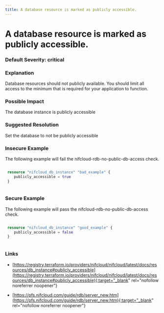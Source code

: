 ```yaml
---
title: A database resource is marked as publicly accessible.
---
```


# A database resource is marked as publicly accessible.

### Default Severity: <span class="severity critical">critical</span>

### Explanation

Database resources should not publicly available. You should limit all access to the minimum that is required for your application to function.

### Possible Impact
The database instance is publicly accessible

### Suggested Resolution
Set the database to not be publicly accessible


### Insecure Example

The following example will fail the nifcloud-rdb-no-public-db-access check.
```terraform

 resource "nifcloud_db_instance" "bad_example" {
 	publicly_accessible = true
 }
 
```



### Secure Example

The following example will pass the nifcloud-rdb-no-public-db-access check.
```terraform

 resource "nifcloud_db_instance" "good_example" {
 	publicly_accessible = false
 }
 
```



### Links


- [https://registry.terraform.io/providers/nifcloud/nifcloud/latest/docs/resources/db_instance#publicly_accessible](https://registry.terraform.io/providers/nifcloud/nifcloud/latest/docs/resources/db_instance#publicly_accessible){:target="_blank" rel="nofollow noreferrer noopener"}

- [https://pfs.nifcloud.com/guide/rdb/server_new.htm](https://pfs.nifcloud.com/guide/rdb/server_new.htm){:target="_blank" rel="nofollow noreferrer noopener"}



